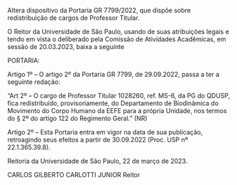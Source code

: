 Altera dispositivo da Portaria GR 7799/2022, que dispõe sobre redistribuição de cargos de Professor Titular.

O Reitor da Universidade de São Paulo, usando de suas atribuições legais e tendo em vista o deliberado pela Comissão de Atividades Acadêmicas, em sessão de 20.03.2023, baixa a seguinte

PORTARIA:

Artigo 1º – O artigo 2º da Portaria GR 7799, de 29.09.2022, passa a ter a seguinte redação:

“Art 2º – O cargo de Professor Titular 1028260, ref. MS-6, da PG do QDUSP, fica redistribuído, provisoriamente, do Departamento de Biodinâmica do Movimento do Corpo Humano da EEFE para a própria Unidade, nos termos do § 2º do artigo 122 do Regimento Geral.” (NR)

Artigo 2º – Esta Portaria entra em vigor na data de sua publicação, retroagindo seus efeitos a partir de 30.09.2022 (Proc. USP nº 22.1.365.39.8).

Reitoria da Universidade de São Paulo, 22 de março de 2023.

CARLOS GILBERTO CARLOTTI JUNIOR
Reitor
